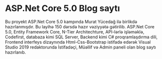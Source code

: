 # ASP.Net Core 5.0 Blog saytı 
Bu proyekt ASP.Net Core 5.0 kampında Murat Yücedağ ilə birlikdə hazırlanmışdır. Bu layihə 150 dərsdə hazır vəziyyətə gətirilib.
ASP.Net Core 5.0, Entity Framework Core, N-Tier Architechture, API-lərlə işləməklə, Codefirst, databaza kimi SQL Server, Backend kimi C# proqramlaşdırma dili, Frontend interfeys dizaynında Html-Css-Bootstrap istifadə edərək Visual Studio 2019 redaktorunda İstifadəçi, Müəllif və Admin paneli olan blog saytı hazırlanıb.

